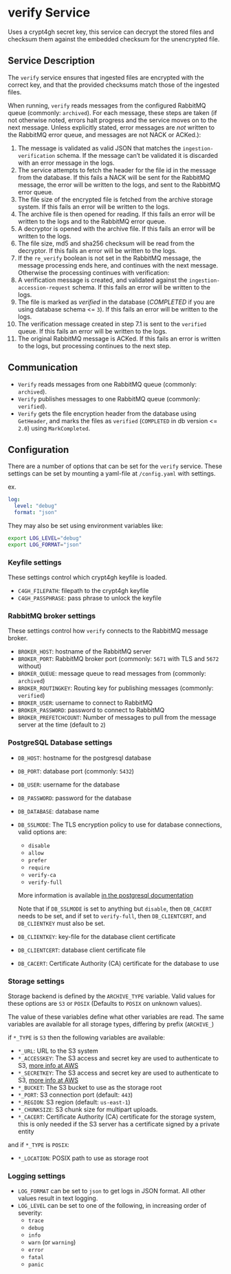 # verify Service

Uses a crypt4gh secret key, this service can decrypt the stored files and checksum them against the embedded checksum for the unencrypted file.

## Service Description

The `verify` service ensures that ingested files are encrypted with the correct key, and that the provided checksums match those of the ingested files.

When running, `verify` reads messages from the configured RabbitMQ queue (commonly: `archived`).
For each message, these steps are taken (if not otherwise noted, errors halt progress and the service moves on to the next message.
Unless explicitly stated, error messages are *not* written to the RabbitMQ error queue, and messages are not NACK or ACKed.):

1. The message is validated as valid JSON that matches the `ingestion-verification` schema.
If the message can’t be validated it is discarded with an error message in the logs.
2. The service attempts to fetch the header for the file id in the message from the database.
If this fails a NACK will be sent for the RabbitMQ message, the error will be written to the logs, and sent to the RabbitMQ error queue.
3. The file size of the encrypted file is fetched from the archive storage system.
If this fails an error will be written to the logs.
4. The archive file is then opened for reading.
If this fails an error will be written to the logs and to the RabbitMQ error queue.
5. A decryptor is opened with the archive file.
If this fails an error will be written to the logs.
6. The file size, md5 and sha256 checksum will be read from the decryptor.
If this fails an error will be written to the logs.
7. If the `re_verify` boolean is not set in the RabbitMQ message, the message processing ends here, and continues with the next message.
Otherwise the processing continues with verification:
  1. A verification message is created, and validated against the `ingestion-accession-request` schema.
  If this fails an error will be written to the logs.
  2. The file is marked as *verified* in the database (*COMPLETED* if you are using database schema <= `3`).
  If this fails an error will be written to the logs.
  3. The verification message created in step 7.1 is sent to the `verified` queue.
  If this fails an error will be written to the logs.
  4. The original RabbitMQ message is ACKed.
  If this fails an error is written to the logs, but processing continues to the next step.

## Communication

- `Verify` reads messages from one RabbitMQ queue (commonly: `archived`).
- `Verify` publishes messages to one RabbitMQ queue (commonly: `verified`).
- `Verify` gets the file encryption header from the database using `GetHeader`,
and marks the files as `verified` (`COMPLETED` in db version <= `2.0`) using `MarkCompleted`.

## Configuration

There are a number of options that can be set for the `verify` service.
These settings can be set by mounting a yaml-file at `/config.yaml` with settings.

ex.

```yaml
log:
  level: "debug"
  format: "json"
```

They may also be set using environment variables like:

```bash
export LOG_LEVEL="debug"
export LOG_FORMAT="json"
```

### Keyfile settings

These settings control which crypt4gh keyfile is loaded.

- `C4GH_FILEPATH`: filepath to the crypt4gh keyfile
- `C4GH_PASSPHRASE`: pass phrase to unlock the keyfile

### RabbitMQ broker settings

These settings control how `verify` connects to the RabbitMQ message broker.

- `BROKER_HOST`: hostname of the RabbitMQ server
- `BROKER_PORT`: RabbitMQ broker port (commonly: `5671` with TLS and `5672` without)
- `BROKER_QUEUE`: message queue to read messages from (commonly: `archived`)
- `BROKER_ROUTINGKEY`: Routing key for publishing messages (commonly: `verified`)
- `BROKER_USER`: username to connect to RabbitMQ
- `BROKER_PASSWORD`: password to connect to RabbitMQ
- `BROKER_PREFETCHCOUNT`: Number of messages to pull from the message server at the time (default to `2`)

### PostgreSQL Database settings

- `DB_HOST`: hostname for the postgresql database
- `DB_PORT`: database port (commonly: `5432`)
- `DB_USER`: username for the database
- `DB_PASSWORD`: password for the database
- `DB_DATABASE`: database name
- `DB_SSLMODE`: The TLS encryption policy to use for database connections, valid options are:
  - `disable`
  - `allow`
  - `prefer`
  - `require`
  - `verify-ca`
  - `verify-full`

  More information is available
  [in the postgresql documentation](https://www.postgresql.org/docs/current/libpq-ssl.html#LIBPQ-SSL-PROTECTION)

  Note that if `DB_SSLMODE` is set to anything but `disable`, then `DB_CACERT` needs to be set,
  and if set to `verify-full`, then `DB_CLIENTCERT`, and `DB_CLIENTKEY` must also be set.

- `DB_CLIENTKEY`: key-file for the database client certificate
- `DB_CLIENTCERT`: database client certificate file
- `DB_CACERT`: Certificate Authority (CA) certificate for the database to use

### Storage settings

Storage backend is defined by the `ARCHIVE_TYPE` variable.
Valid values for these options are `S3` or `POSIX`
(Defaults to `POSIX` on unknown values).

The value of these variables define what other variables are read.
The same variables are available for all storage types, differing by prefix (`ARCHIVE_`)

if `*_TYPE` is `S3` then the following variables are available:

- `*_URL`: URL to the S3 system
- `*_ACCESSKEY`: The S3 access and secret key are used to authenticate to S3,
 [more info at AWS](https://docs.aws.amazon.com/general/latest/gr/aws-sec-cred-types.html#access-keys-and-secret-access-keys)
- `*_SECRETKEY`: The S3 access and secret key are used to authenticate to S3,
 [more info at AWS](https://docs.aws.amazon.com/general/latest/gr/aws-sec-cred-types.html#access-keys-and-secret-access-keys)
- `*_BUCKET`: The S3 bucket to use as the storage root
- `*_PORT`: S3 connection port (default: `443`)
- `*_REGION`: S3 region (default: `us-east-1`)
- `*_CHUNKSIZE`: S3 chunk size for multipart uploads.
- `*_CACERT`: Certificate Authority (CA) certificate for the storage system, this is only needed if the S3 server has a certificate signed by a private entity

and if `*_TYPE` is `POSIX`:

- `*_LOCATION`: POSIX path to use as storage root

### Logging settings

- `LOG_FORMAT` can be set to `json` to get logs in JSON format. All other values result in text logging.
- `LOG_LEVEL` can be set to one of the following, in increasing order of severity:
  - `trace`
  - `debug`
  - `info`
  - `warn` (or `warning`)
  - `error`
  - `fatal`
  - `panic`

